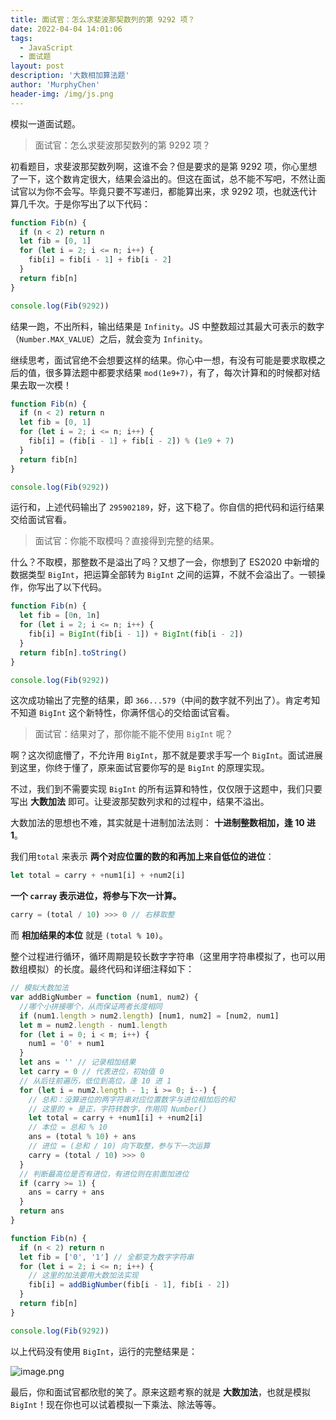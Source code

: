 ```yaml
---
title: 面试官：怎么求斐波那契数列的第 9292 项？
date: 2022-04-04 14:01:06
tags:
  - JavaScript
  - 面试题
layout: post
description: '大数相加算法题'
author: 'MurphyChen'
header-img: /img/js.png
---
```


模拟一道面试题。

> 面试官：怎么求斐波那契数列的第 9292 项？

初看题目，求斐波那契数列啊，这谁不会？但是要求的是第 9292 项，你心里想了一下，这个数肯定很大，结果会溢出的。但这在面试，总不能不写吧，不然让面试官以为你不会写。毕竟只要不写递归，都能算出来，求 9292 项，也就迭代计算几千次。于是你写出了以下代码：

```js
function Fib(n) {
  if (n < 2) return n
  let fib = [0, 1]
  for (let i = 2; i <= n; i++) {
    fib[i] = fib[i - 1] + fib[i - 2]
  }
  return fib[n]
}

console.log(Fib(9292))
```

结果一跑，不出所料，输出结果是 `Infinity`。JS 中整数超过其最大可表示的数字（`Number.MAX_VALUE`）之后，就会变为 `Infinity`。

继续思考，面试官绝不会想要这样的结果。你心中一想，有没有可能是要求取模之后的值，很多算法题中都要求结果 `mod(1e9+7)`，有了，每次计算和的时候都对结果去取一次模！

```js
function Fib(n) {
  if (n < 2) return n
  let fib = [0, 1]
  for (let i = 2; i <= n; i++) {
    fib[i] = (fib[i - 1] + fib[i - 2]) % (1e9 + 7)
  }
  return fib[n]
}

console.log(Fib(9292))
```

运行和，上述代码输出了 `295902189`，好，这下稳了。你自信的把代码和运行结果交给面试官看。

> 面试官：你能不取模吗？直接得到完整的结果。

什么？不取模，那整数不是溢出了吗？又想了一会，你想到了 ES2020 中新增的数据类型 `BigInt`，把运算全部转为 `BigInt` 之间的运算，不就不会溢出了。一顿操作，你写出了以下代码。

```js
function Fib(n) {
  let fib = [0n, 1n]
  for (let i = 2; i <= n; i++) {
    fib[i] = BigInt(fib[i - 1]) + BigInt(fib[i - 2])
  }
  return fib[n].toString()
}

console.log(Fib(9292))
```

这次成功输出了完整的结果，即 `366...579`（中间的数字就不列出了）。肯定考知不知道 `BigInt` 这个新特性，你满怀信心的交给面试官看。

> 面试官：结果对了，那你能不能不使用 `BigInt` 呢？

啊？这次彻底懵了，不允许用 `BigInt`，那不就是要求手写一个 `BigInt`。面试进展到这里，你终于懂了，原来面试官要你写的是 `BigInt` 的原理实现。

不过，我们到不需要实现 `BigInt` 的所有运算和特性，仅仅限于这题中，我们只要写出 **大数加法** 即可。让斐波那契数列求和的过程中，结果不溢出。

大数加法的思想也不难，其实就是十进制加法法则： **十进制整数相加，逢 10 进 1**。

我们用`total` 来表示 **两个对应位置的数的和再加上来自低位的进位**：

```js
let total = carry + +num1[i] + +num2[i]
```

**一个 `carray` 表示进位，将参与下次一计算。**

```js
carry = (total / 10) >>> 0 // 右移取整
```

而 **相加结果的本位** 就是 `(total % 10)`。

整个过程进行循环，循环周期是较长数字字符串（这里用字符串模拟了，也可以用数组模拟）的长度。最终代码和详细注释如下：

```js
// 模拟大数加法
var addBigNumber = function (num1, num2) {
  //哪个小拼接哪个，从而保证两者长度相同
  if (num1.length > num2.length) [num1, num2] = [num2, num1]
  let m = num2.length - num1.length
  for (let i = 0; i < m; i++) {
    num1 = '0' + num1
  }
  let ans = '' // 记录相加结果
  let carry = 0 // 代表进位，初始值 0
  // 从后往前遍历，低位到高位，逢 10 进 1
  for (let i = num2.length - 1; i >= 0; i--) {
    // 总和：没算进位的两字符串对应位置数字与进位相加后的和
    // 这里的 + 是正，字符转数字，作用同 Number()
    let total = carry + +num1[i] + +num2[i]
    // 本位 = 总和 % 10
    ans = (total % 10) + ans
    // 进位 = (总和 / 10) 向下取整，参与下一次运算
    carry = (total / 10) >>> 0
  }
  // 判断最高位是否有进位，有进位则在前面加进位
  if (carry >= 1) {
    ans = carry + ans
  }
  return ans
}

function Fib(n) {
  if (n < 2) return n
  let fib = ['0', '1'] // 全都变为数字字符串
  for (let i = 2; i <= n; i++) {
    // 这里的加法要用大数加法实现
    fib[i] = addBigNumber(fib[i - 1], fib[i - 2])
  }
  return fib[n]
}

console.log(Fib(9292))
```

以上代码没有使用 `BigInt`，运行的完整结果是：

![image.png](https://p6-juejin.byteimg.com/tos-cn-i-k3u1fbpfcp/a6c8bce0e53d42ab91416c9676df6e2d~tplv-k3u1fbpfcp-watermark.image?)

最后，你和面试官都欣慰的笑了。原来这题考察的就是 **大数加法**，也就是模拟 `BigInt`！现在你也可以试着模拟一下乘法、除法等等。
